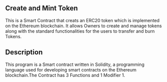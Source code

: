 ## Create and Mint Token
This is a Smart Contract that creats an ERC20 token which is implemented on the Ethereum blockchain. It allows Owners to create and manage tokens along with the standard functionalities for the users to transfer and burn Tokens.

## Description
This program is a Smart contract written in Solidity, a programming language used for developing smart contracts on the Ethereum blockchain.The Contract has 3 Functions and 1 Modifier
1. 
